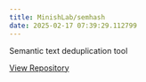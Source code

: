 ```yaml
---
title: MinishLab/semhash
date: 2025-02-17 07:39:29.112799
---
```


Semantic text deduplication tool

[View Repository](https://github.com/MinishLab/semhash)